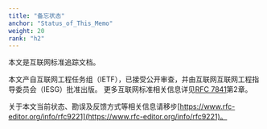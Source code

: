 ```yaml
---
title: "备忘状态"
anchor: "Status_of_This_Memo"
weight: 20
rank: "h2"
---
```


本文是互联网标准追踪文档。

本文产自互联网工程任务组（IETF），已接受公开审查，并由互联网互联网工程指导委员会（IESG）批准出版。
更多互联网标准相关信息详见[RFC 7841](https://datatracker.ietf.org/doc/rfc7841/)第2章。

关于本文当前状态、勘误及反馈方式等相关信息请移步[https://www.rfc-editor.org/info/rfc9221](https://www.rfc-editor.org/info/rfc9221)。

